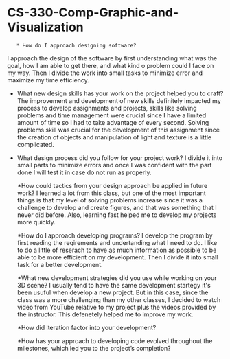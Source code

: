 # CS-330-Comp-Graphic-and-Visualization

       * How do I approach designing software?
I approach the design of the software by first understanding what was the goal, how I am able to get there, and what kind o problem could I face on my way. Then I divide the work into small tasks to minimize error and maximize my time efficiency. 
  
* What new design skills has your work on the project helped you to craft?
      The improvement and development of new skills definitely impacted my process to develop assignments and projects, skills like solving problems and time management were crucial since I have a limited amount of time so I had to take advantage of every second. Solving problems skill was crucial for the development of this assignment since the creation of objects and manipulation of light and texture is a little complicated. 
      
* What design process did you follow for your project work?
      I divide it into small parts to minimize errors and once I was confident with the part done I will test it in case do not run as properly. 
      
    *How could tactics from your design approach be applied in future work?
      I learned a lot from this class, but one of the most important things is that my level of solving problems increase since it was a challenge to develop and create figures, and that was something that I never did before. Also, learning fast helped me to develop my projects more quickly.

     *How do I approach developing programs?
       I develop the program by first reading the reqirements and undertanding what I need to do. I like to do a little of reserach to have as much information as possible to be able to be more efficient on my development. Then I divide it into small task for a better development.
      
     *What new development strategies did you use while working on your 3D scene?
       I usually tend to have the same development startegy it's been usuful when develop a new project. But in this case, since the class was a more challenging than my other classes, I decided to watch video from YouTube relative to my project plus the videos provided by the instructor. This defenetely helped me to improve my work.
       
     *How did iteration factor into your development?
       
     *How has your approach to developing code evolved throughout the milestones, which led you to the project’s completion?
